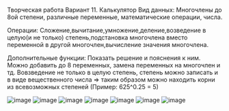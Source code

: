 Творческая работа
Вариант 11.
Калькулятор
Вид данных:
Многочлены до 8ой степени, различные переменные, математические операции, числа.

Операции:
Сложение,вычитание,умножение,деление,возведение в целую(и не только) степень,подстановка многочлена вместо переменной в другой многочлен,вычисление значения многочлена.


Дополнительные функции:
Показать решение и пояснения к ним.
Можно добавить до 8 переменных, замена переменных на многочлен и тд.
Вовзведение не только в целую степень, степень можно записать и в виде вещественного числа 
=> таким образом можно находить корни из всевозможных степеней (Пример: 625^0.25 = 5)

![image](https://user-images.githubusercontent.com/74417086/119873540-1409db80-bf3e-11eb-966e-1abe76785e6d.png)
![image](https://user-images.githubusercontent.com/74417086/119873558-18ce8f80-bf3e-11eb-920e-8c7bbbfa5946.png)
![image](https://user-images.githubusercontent.com/74417086/119873583-1e2bda00-bf3e-11eb-8cf9-22f14cf89122.png)
![image](https://user-images.githubusercontent.com/74417086/119873605-24ba5180-bf3e-11eb-829c-c9b4f35d120c.png)
![image](https://user-images.githubusercontent.com/74417086/119873653-2f74e680-bf3e-11eb-9c6d-dcf29b78b83e.png)
![image](https://user-images.githubusercontent.com/74417086/119873700-3d2a6c00-bf3e-11eb-8d7f-9901607f3291.png)
![image](https://user-images.githubusercontent.com/74417086/119874036-a4482080-bf3e-11eb-9420-26f50d073236.png)



